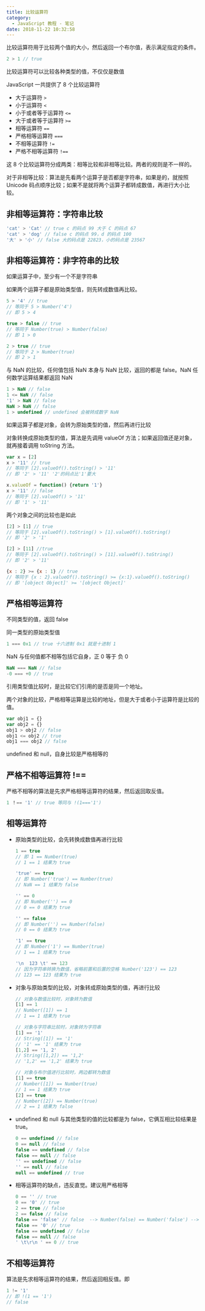 ```yaml
---
title: 比较运算符
category:
  - JavaScript 教程 - 笔记
date: 2018-11-22 10:32:58
---
```



比较运算符用于比较两个值的大小，然后返回一个布尔值，表示满足指定的条件。

```js
2 > 1 // true
```

比较运算符可以比较各种类型的值，不仅仅是数值

JavaScript 一共提供了 8 个比较运算符

- 大于运算符 `>`
- 小于运算符 `<`
- 小于或者等于运算符 `<=`
- 大于或者等于运算符 `>=`
- 相等运算符 `==`
- 严格相等运算符 `===`
- 不相等运算符 `!=`
- 严格不相等运算符 `!==`

这 8 个比较运算符分成两类：相等比较和非相等比较。两者的规则是不一样的。

对于非相等比较：算法是先看两个运算子是否都是字符串，如果是的，就按照 Unicode 码点顺序比较；如果不是就将两个运算子都转成数值，再进行大小比较。

## 非相等运算符：字符串比较

```js
'cat' > 'Cat' // true c 的码点 99 大于 C 的码点 67
'cat' > 'dog' // false c 的码点 99，d 的码点 100
'大' > '小' // false 大的码点是 22823，小的码点是 23567
```

## 非相等运算符：非字符串的比较

如果运算子中，至少有一个不是字符串

如果两个运算子都是原始类型值，则先转成数值再比较。

```js
5 > '4' // true
// 等同于 5 > Number('4')
// 即 5 > 4

true > false // true
// 等同于 Number(true) > Number(false)
// 即 1 > 0

2 > true // true
// 等同于 2 > Number(true)
// 即 2 > 1
```

与 NaN 的比较，任何值包括 NaN 本身与 NaN 比较，返回的都是 false。NaN 任何数学运算结果都返回 NaN

```js
1 > NaN // false
1 <= NaN // false
'1' > NaN // false
NaN > NaN // false
1 > undefined // undefined 会被转成数字 NaN
```

如果运算子都是对象，会转为原始类型的值，然后再进行比较

对象转换成原始类型的值，算法是先调用 valueOf 方法；如果返回值还是对象，就再接着调用 toString 方法。

```js
var x = [2]
x > '11' // true
// 等同于 [2].valueOf().toString() > '11'
// 即 '2' > '11' '2'的码点比'1'要大

x.valueOf = function() {return '1'}
x > '11' // false
// 等同于 [2].valueOf() > '11'
// 即 '1' > '11'
```

两个对象之间的比较也是如此

```js
[2] > [1] // true
// 等同于 [2].valueOf().toString() > [1].valueOf().toString()
// 即 '2' > '1'

[2] > [11] //true
// 等同于 [2].valueOf().toString() > [11].valueOf().toString()
// 即 '2' > '11'

{x : 2} >= {x : 1} // true
// 等同于 {x : 2}.valueOf().toString() >= {x:1}.valueOf().toString()
// 即 '[object Object]' >= '[object Object]'
```

## 严格相等运算符

不同类型的值，返回 false

同一类型的原始类型值

```js
1 === 0x1 // true 十六进制 0x1 就是十进制 1
```

NaN 与任何值都不相等包括它自身，正 0 等于 负 0

```js
NaN === NaN // false
-0 === +0 // true
```

引用类型值比较时，是比较它们引用的是否是同一个地址。

两个对象的比较，严格相等运算是比较的地址，但是大于或者小于运算符是比较的值。

```js
var obj1 = {}
var obj2 = {}
obj1 > obj2 // false
obj1 <= obj2 // true
obj1 === obj2 // false
```

undefined 和 null，自身比较是严格相等的

## 严格不相等运算符 !==

严格不相等的算法是先求严格相等运算符的结果，然后返回取反值。

```js
1 ！== '1' // true 等同与 !(1==='1')
```

## 相等运算符

- 原始类型的比较，会先转换成数值再进行比较

  ```js
  1 == true
  // 即 1 == Number(true) 
  // 1 == 1 结果为 true
  
  'true' == true
  // 即 Number('true') == Number(true) 
  // NaN == 1 结果为 false
  
  '' == 0
  // 即 Number('') == 0
  // 0 == 0 结果为 true
  
  '' == false
  // 即 Number('') == Number(false)
  // 0 == 0 结果为 true
  
  '1' == true
  // 即 Number('1') == Number(true)
  // 1 == 1 结果为 true
  
  '\n  123 \t' == 123
  // 因为字符串转换为数值，省略前置和后置的空格 Number('123') == 123
  // 123 == 123 结果为 true
  ```

- 对象与原始类型的比较，对象转成原始类型的值，再进行比较

  ```js
  // 对象与数值比较时，对象转为数值
  [1] == 1
  // Number([1]) == 1
  // 1 == 1 结果为 true
  
  // 对象与字符串比较时，对象转为字符串
  [1] == '1'
  // String([1]) == '1'
  // '1' == '1' 结果为 true
  [1,2] == '1, 2'
  // String([1,2]) == '1,2'
  // '1,2' == '1,2' 结果为 true
  
  // 对象与布尔值进行比较时，两边都转为数值
  [1] == true
  // Number([1]) == Number(true)
  // 1 == 1 结果为 true
  [2] == true
  // Number([2]) == Number(true)
  // 2 == 1 结果为 false
  ```

- undefined 和 null 与其他类型的值的比较都是为 false，它俩互相比较结果是 true。

  ```js
  0 == undefined // false
  0 == null // false
  false == undefined // false
  false == null // false
  '' == undefined // false
  '' == null // false
  null == undefined // true
  ```

- 相等运算符的缺点，违反直觉。建议用严格相等

  ```js
  0 == '' // true
  0 == '0' // true
  2 == true // false
  2 == false // false
  false == 'false' // false  --> Number(false) == Number('false') --> 0 == NaN --> false
  false == '0' // true
  false == undefined // false
  false == null // false
  ' \t\r\n ' == 0 // true
  ```


## 不相等运算符

算法是先求相等运算符的结果，然后返回相反值。即

```js
1 != '1'
// 即 !(1 == '1')
// false
```

